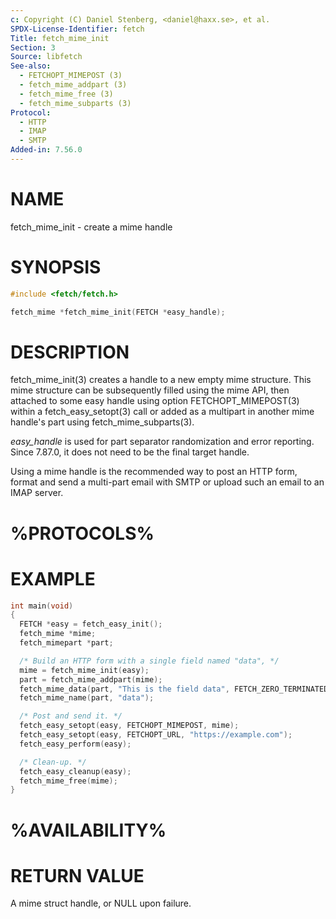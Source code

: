 ```yaml
---
c: Copyright (C) Daniel Stenberg, <daniel@haxx.se>, et al.
SPDX-License-Identifier: fetch
Title: fetch_mime_init
Section: 3
Source: libfetch
See-also:
  - FETCHOPT_MIMEPOST (3)
  - fetch_mime_addpart (3)
  - fetch_mime_free (3)
  - fetch_mime_subparts (3)
Protocol:
  - HTTP
  - IMAP
  - SMTP
Added-in: 7.56.0
---
```


# NAME

fetch_mime_init - create a mime handle

# SYNOPSIS

~~~c
#include <fetch/fetch.h>

fetch_mime *fetch_mime_init(FETCH *easy_handle);
~~~

# DESCRIPTION

fetch_mime_init(3) creates a handle to a new empty mime structure.
This mime structure can be subsequently filled using the mime API, then
attached to some easy handle using option FETCHOPT_MIMEPOST(3) within
a fetch_easy_setopt(3) call or added as a multipart in another mime
handle's part using fetch_mime_subparts(3).

*easy_handle* is used for part separator randomization and error
reporting. Since 7.87.0, it does not need to be the final target handle.

Using a mime handle is the recommended way to post an HTTP form, format and
send a multi-part email with SMTP or upload such an email to an IMAP server.

# %PROTOCOLS%

# EXAMPLE

~~~c
int main(void)
{
  FETCH *easy = fetch_easy_init();
  fetch_mime *mime;
  fetch_mimepart *part;

  /* Build an HTTP form with a single field named "data", */
  mime = fetch_mime_init(easy);
  part = fetch_mime_addpart(mime);
  fetch_mime_data(part, "This is the field data", FETCH_ZERO_TERMINATED);
  fetch_mime_name(part, "data");

  /* Post and send it. */
  fetch_easy_setopt(easy, FETCHOPT_MIMEPOST, mime);
  fetch_easy_setopt(easy, FETCHOPT_URL, "https://example.com");
  fetch_easy_perform(easy);

  /* Clean-up. */
  fetch_easy_cleanup(easy);
  fetch_mime_free(mime);
}
~~~

# %AVAILABILITY%

# RETURN VALUE

A mime struct handle, or NULL upon failure.
